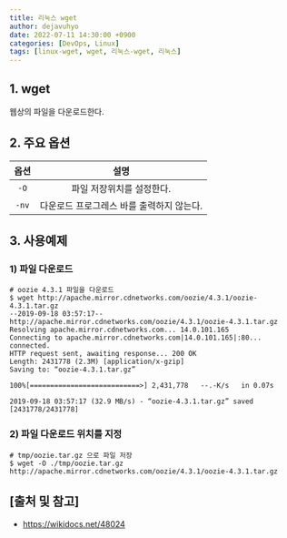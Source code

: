 ```yaml
---
title: 리눅스 wget
author: dejavuhyo
date: 2022-07-11 14:30:00 +0900
categories: [DevOps, Linux]
tags: [linux-wget, wget, 리눅스-wget, 리눅스]
---
```


## 1. wget
웹상의 파일을 다운로드한다.

## 2. 주요 옵션

| 옵션 | 설명 |
|:---:|:---:|
| `-O` | 파일 저장위치를 설정한다. |
| `-nv` | 다운로드 프로그레스 바를 출력하지 않는다. |

## 3. 사용예제

### 1) 파일 다운로드

```shell
# oozie 4.3.1 파일을 다운로드
$ wget http://apache.mirror.cdnetworks.com/oozie/4.3.1/oozie-4.3.1.tar.gz
--2019-09-18 03:57:17--  http://apache.mirror.cdnetworks.com/oozie/4.3.1/oozie-4.3.1.tar.gz
Resolving apache.mirror.cdnetworks.com... 14.0.101.165
Connecting to apache.mirror.cdnetworks.com|14.0.101.165|:80... connected.
HTTP request sent, awaiting response... 200 OK
Length: 2431778 (2.3M) [application/x-gzip]
Saving to: “oozie-4.3.1.tar.gz”

100%[===========================>] 2,431,778   --.-K/s   in 0.07s

2019-09-18 03:57:17 (32.9 MB/s) - “oozie-4.3.1.tar.gz” saved [2431778/2431778]
```

### 2) 파일 다운로드 위치를 지정

```shell
# tmp/oozie.tar.gz 으로 파일 저장
$ wget -O ./tmp/oozie.tar.gz http://apache.mirror.cdnetworks.com/oozie/4.3.1/oozie-4.3.1.tar.gz
```

## [출처 및 참고]
* <https://wikidocs.net/48024>
